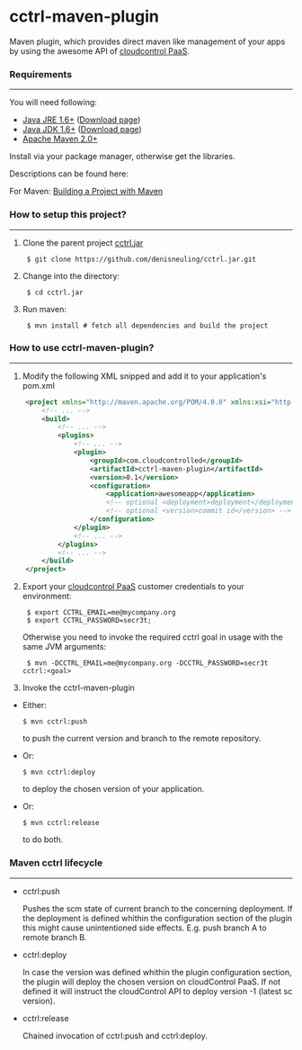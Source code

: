 # cctrl-maven-plugin

Maven plugin, which provides direct maven like management of your apps by using the awesome API of [cloudcontrol PaaS](https://www.cloudcontrol.com/).

### Requirements
---

You will need following:

- [Java JRE 1.6+](http://www.oracle.com/technetwork/java/javase/downloads) ([Download page](http://www.oracle.com/technetwork/java/javase/downloads/jre6-downloads-1637595.html))
- [Java JDK 1.6+](http://www.oracle.com/technetwork/java/javase/downloads) ([Download page](http://www.oracle.com/technetwork/java/javase/downloads/jdk6-downloads-1637591.html))
- [Apache Maven 2.0+](http://maven.apache.org/)

Install via your package manager, otherwise get the libraries.

Descriptions can be found here:

For Maven: [Building a Project with Maven](http://maven.apache.org/run-maven/index.html)

### How to setup this project?
---

1. Clone the parent project [cctrl.jar](https://github.com/denisneuling/cctrl.jar.git)

        $ git clone https://github.com/denisneuling/cctrl.jar.git

2. Change into the directory:

        $ cd cctrl.jar

3. Run maven:

        $ mvn install # fetch all dependencies and build the project

### How to use cctrl-maven-plugin?
---

1. Modify the following XML snipped and add it to your application's pom.xml
``` xml
	<project xmlns="http://maven.apache.org/POM/4.0.0" xmlns:xsi="http://www.w3.org/2001/XMLSchema-instance" xsi:schemaLocation="http://maven.apache.org/POM/4.0.0 http://maven.apache.org/xsd/maven-4.0.0.xsd">
		<!-- ... -->
		<build>
			<!-- ... -->
			<plugins>
				<!-- ... -->
				<plugin>
					<groupId>com.cloudcontrolled</groupId>
					<artifactId>cctrl-maven-plugin</artifactId>
					<version>0.1</version>
					<configuration>
						<application>awesomeapp</application>
						<!-- optional <deployment>deployment</deployment> -->
						<!-- optional <version>commit id</version> -->
					</configuration>
				</plugin>
				<!-- ... -->
			</plugins>
			<!-- ... -->
		</build>
	</project>
```

2. Export your [cloudcontrol PaaS](https://www.cloudcontrol.com/) customer credentials to your environment:

        $ export CCTRL_EMAIL=me@mycompany.org
        $ export CCTRL_PASSWORD=secr3t;

   Otherwise you need to invoke the required cctrl goal in usage with the same JVM arguments: 
	
        $ mvn -DCCTRL_EMAIL=me@mycompany.org -DCCTRL_PASSWORD=secr3t cctrl:<goal>

3. Invoke the cctrl-maven-plugin
	
  * Either:

        $ mvn cctrl:push

    to push the current version and branch to the remote repository.

  * Or:

        $ mvn cctrl:deploy

    to deploy the chosen version of your application.

  * Or:

        $ mvn cctrl:release

    to do both.


### Maven cctrl lifecycle
---

* cctrl:push

  Pushes the scm state of current branch to the concerning deployment.
  If the deployment is defined whithin the configuration section of the plugin this might cause unintentioned side effects.
  E.g. push branch A to remote branch B.


* cctrl:deploy

  In case the version was defined whithin the plugin configuration section, the plugin will deploy the chosen version on cloudControl PaaS.
  If not defined it will instruct the cloudControl API to deploy version -1 (latest sc version).


* cctrl:release

  Chained invocation of cctrl:push and cctrl:deploy.


